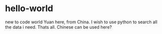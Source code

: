 # hello-world
new to code world
Yuan here, from China. I wish to use python to search all the data i need. 
Thats all. Chinese can be used here? 
